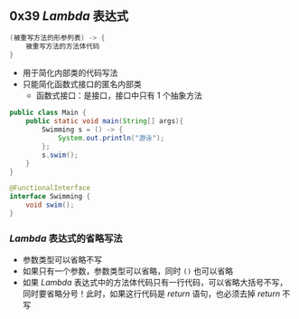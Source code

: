 ## 0x39 $Lambda$ 表达式

```java
(被重写方法的形参列表) -> {
    被重写方法的方法体代码
}
```

- 用于简化内部类的代码写法
- 只能简化函数式接口的匿名内部类
  - 函数式接口：是接口，接口中只有 1 个抽象方法

```java
public class Main {
    public static void main(String[] args){
        Swimming s = () -> {
            System.out.println("游泳");
        };
        s.swim();
    }
}

@FunctionalInterface
interface Swimming {
    void swim();
}
```

### $Lambda$ 表达式的省略写法

- 参数类型可以省略不写
- 如果只有一个参数，参数类型可以省略，同时 `()` 也可以省略
- 如果 $Lambda$ 表达式中的方法体代码只有一行代码，可以省略大括号不写，同时要省略分号！此时，如果这行代码是 $return$ 语句，也必须去掉 $return$ 不写
